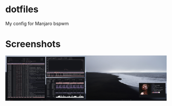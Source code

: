 # dotfiles
My config for Manjaro bspwm

# Screenshots

![screenshots](https://github.com/h4pz/dotfiles/blob/master/.screenshot.png?raw=true)
